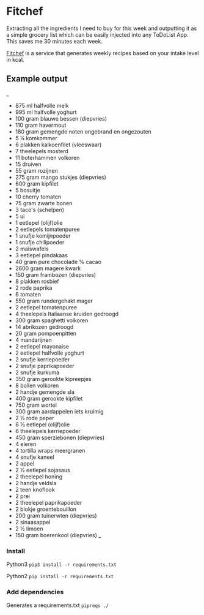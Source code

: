 # Fitchef
Extracting all the ingredients I need to buy for this week and outputting it as a simple grocery list which can be easily injected into any ToDoList App. This saves me 30 minutes each week.

[Fitchef](https://fitchef.nl/) is a service that generates weekly recipes based on your intake level in kcal.

## Example output
_
- 875  ml halfvolle melk
- 995  ml halfvolle yoghurt
- 100  gram blauwe bessen (diepvries)
- 110  gram havermout
- 180  gram gemengde noten ongebrand en ongezouten
- 5 ¼ komkommer
- 6  plakken kalkoenfilet (vleeswaar)
- 7  theelepels mosterd
- 11  boterhammen volkoren
- 15  druiven
- 55  gram rozijnen
- 275  gram mango stukjes (diepvries)
- 600  gram kipfilet
- 5  bosuitje
- 10  cherry tomaten
- 75  gram zwarte bonen
- 3  taco's (schelpen)
- 5  ui
- 1  eetlepel (olijf)olie
- 2  eetlepels tomatenpuree
- 1  snufje komijnpoeder
- 1  snufje chilipoeder
- 2  maïswafels
- 3  eetlepel pindakaas
- 40  gram pure chocolade % cacao
- 2600  gram magere kwark
- 150  gram frambozen (diepvries)
- 8  plakken rosbief
- 2  rode paprika
- 6  tomaten
- 550  gram rundergehakt mager
- 2  eetlepel tomatenpuree
- 4  theelepels Italiaanse kruiden gedroogd
- 300  gram spaghetti volkoren
- 14  abrikozen gedroogd
- 20  gram pompoenpitten
- 4  mandarijnen
- 2  eetlepel mayonaise
- 2  eetlepel halfvolle yoghurt
- 2  snufje kerriepoeder
- 2  snufje paprikapoeder
- 2  snufje kurkuma
- 350  gram gerookte kipreepjes
- 8  bollen volkoren
- 2  handje gemengde sla
- 400  gram gerookte kipfilet
- 750  gram wortel
- 300  gram aardappelen iets kruimig
- 2 ½ rode peper
- 6 ½ eetlepel (olijf)olie
- 6  theelepels kerriepoeder
- 450  gram sperziebonen (diepvries)
- 4  eieren
- 4  tortilla wraps meergranen
- 4  snufje kaneel
- 2  appel
- 2 ½ eetlepel sojasaus
- 2  theelepel honing
- 2  handje veldsla
- 2  teen knoflook
- 2  prei 
- 2  theelepel paprikapoeder
- 2  blokje groentebouillon
- 200  gram tuinerwten (diepvries)
- 2  sinaasappel
- 2 ½ limoen
- 150  gram boerenkool (diepvries)
_

### Install
Python3
`pip3 install -r requirements.txt`

Python2
`pip install -r requirements.txt`

### Add dependencies
Generates a requirements.txt
`pipreqs ./ `
